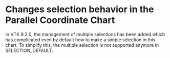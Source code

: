 # Changes selection behavior in the Parallel Coordinate Chart

In VTK 9.2.0, the management of multiple selections has been added
which has complicated even by default how to make a simple selection
in this chart. To simplify this, the multiple selection  is not
supported anymore in SELECTION_DEFAULT.
